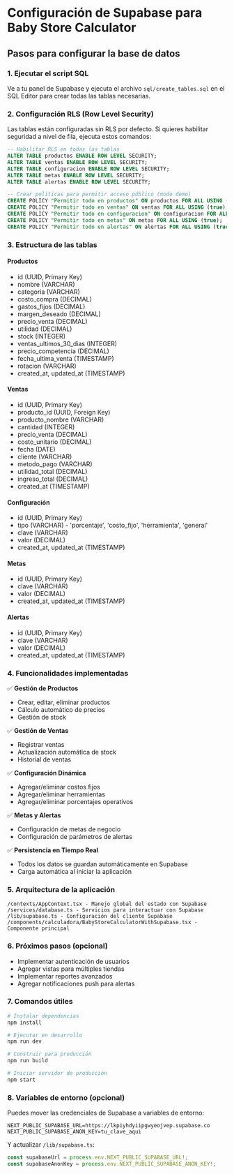 # Configuración de Supabase para Baby Store Calculator

## Pasos para configurar la base de datos

### 1. Ejecutar el script SQL
Ve a tu panel de Supabase y ejecuta el archivo `sql/create_tables.sql` en el SQL Editor para crear todas las tablas necesarias.

### 2. Configuración RLS (Row Level Security)
Las tablas están configuradas sin RLS por defecto. Si quieres habilitar seguridad a nivel de fila, ejecuta estos comandos:

```sql
-- Habilitar RLS en todas las tablas
ALTER TABLE productos ENABLE ROW LEVEL SECURITY;
ALTER TABLE ventas ENABLE ROW LEVEL SECURITY;
ALTER TABLE configuracion ENABLE ROW LEVEL SECURITY;
ALTER TABLE metas ENABLE ROW LEVEL SECURITY;
ALTER TABLE alertas ENABLE ROW LEVEL SECURITY;

-- Crear políticas para permitir acceso público (modo demo)
CREATE POLICY "Permitir todo en productos" ON productos FOR ALL USING (true);
CREATE POLICY "Permitir todo en ventas" ON ventas FOR ALL USING (true);
CREATE POLICY "Permitir todo en configuracion" ON configuracion FOR ALL USING (true);
CREATE POLICY "Permitir todo en metas" ON metas FOR ALL USING (true);
CREATE POLICY "Permitir todo en alertas" ON alertas FOR ALL USING (true);
```

### 3. Estructura de las tablas

#### Productos
- id (UUID, Primary Key)
- nombre (VARCHAR)
- categoria (VARCHAR)
- costo_compra (DECIMAL)
- gastos_fijos (DECIMAL)
- margen_deseado (DECIMAL)
- precio_venta (DECIMAL)
- utilidad (DECIMAL)
- stock (INTEGER)
- ventas_ultimos_30_dias (INTEGER)
- precio_competencia (DECIMAL)
- fecha_ultima_venta (TIMESTAMP)
- rotacion (VARCHAR)
- created_at, updated_at (TIMESTAMP)

#### Ventas
- id (UUID, Primary Key)
- producto_id (UUID, Foreign Key)
- producto_nombre (VARCHAR)
- cantidad (INTEGER)
- precio_venta (DECIMAL)
- costo_unitario (DECIMAL)
- fecha (DATE)
- cliente (VARCHAR)
- metodo_pago (VARCHAR)
- utilidad_total (DECIMAL)
- ingreso_total (DECIMAL)
- created_at (TIMESTAMP)

#### Configuración
- id (UUID, Primary Key)
- tipo (VARCHAR) - 'porcentaje', 'costo_fijo', 'herramienta', 'general'
- clave (VARCHAR)
- valor (DECIMAL)
- created_at, updated_at (TIMESTAMP)

#### Metas
- id (UUID, Primary Key)
- clave (VARCHAR)
- valor (DECIMAL)
- created_at, updated_at (TIMESTAMP)

#### Alertas
- id (UUID, Primary Key)
- clave (VARCHAR)
- valor (DECIMAL)
- created_at, updated_at (TIMESTAMP)

### 4. Funcionalidades implementadas

✅ **Gestión de Productos**
- Crear, editar, eliminar productos
- Cálculo automático de precios
- Gestión de stock

✅ **Gestión de Ventas**
- Registrar ventas
- Actualización automática de stock
- Historial de ventas

✅ **Configuración Dinámica**
- Agregar/eliminar costos fijos
- Agregar/eliminar herramientas
- Agregar/eliminar porcentajes operativos

✅ **Metas y Alertas**
- Configuración de metas de negocio
- Configuración de parámetros de alertas

✅ **Persistencia en Tiempo Real**
- Todos los datos se guardan automáticamente en Supabase
- Carga automática al iniciar la aplicación

### 5. Arquitectura de la aplicación

```
/contexts/AppContext.tsx - Manejo global del estado con Supabase
/services/database.ts - Servicios para interactuar con Supabase
/lib/supabase.ts - Configuración del cliente Supabase
/components/calculadora/BabyStoreCalculatorWithSupabase.tsx - Componente principal
```

### 6. Próximos pasos (opcional)

- Implementar autenticación de usuarios
- Agregar vistas para múltiples tiendas
- Implementar reportes avanzados
- Agregar notificaciones push para alertas

### 7. Comandos útiles

```bash
# Instalar dependencias
npm install

# Ejecutar en desarrollo
npm run dev

# Construir para producción
npm run build

# Iniciar servidor de producción
npm start
```

### 8. Variables de entorno (opcional)

Puedes mover las credenciales de Supabase a variables de entorno:

```env
NEXT_PUBLIC_SUPABASE_URL=https://lkpiyhdyiipgwyeojvep.supabase.co
NEXT_PUBLIC_SUPABASE_ANON_KEY=tu_clave_aqui
```

Y actualizar `/lib/supabase.ts`:

```typescript
const supabaseUrl = process.env.NEXT_PUBLIC_SUPABASE_URL!;
const supabaseAnonKey = process.env.NEXT_PUBLIC_SUPABASE_ANON_KEY!;
```